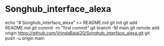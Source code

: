 # Songhub_interface_alexa
echo "# Songhub_interface_alexa" >> README.md
git init
git add README.md
git commit -m "first commit"
git branch -M main
git remote add origin https://github.com/VrindaBajaj20/Songhub_interface_alexa.git
git push -u origin main
